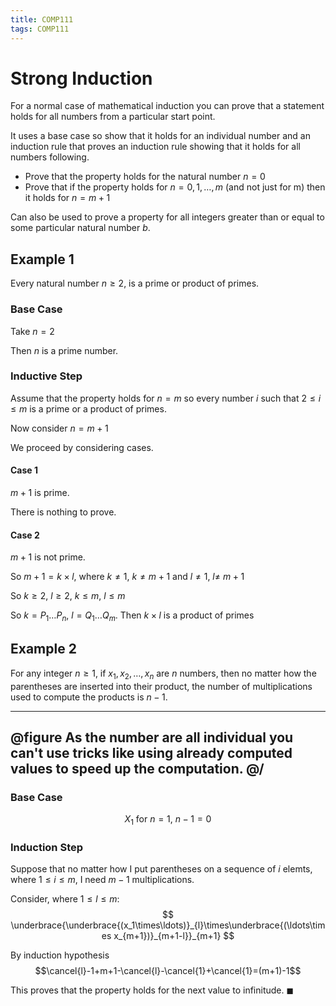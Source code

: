 ```yaml
---
title: COMP111
tags: COMP111
---
```

# Strong Induction
For a normal case of mathematical induction you can prove that a statement holds for all numbers from a particular start point. 

It uses a base case so show that it holds for an individual number and an induction rule that proves an induction rule showing that it holds for all numbers following.

* Prove that the property holds for the natural number $n=0$
* Prove that if the property holds for $n=0,1,\ldots,m$ (and not just for m) then it holds for $n=m+1$

Can also be used to prove a property for all integers greater than or equal to some particular natural number $b$.

## Example 1

Every natural number $n \geq 2$, is a prime or product of primes.

### Base Case
Take $n=2$

Then $n$ is a prime number.

### Inductive Step
Assume that the property holds for $n=m$ so every number $i$ such that $2\leq i\leq m$ is a prime or a product of primes. 

Now consider $n=m+1$

We proceed by considering cases.

#### Case 1
$m+1$ is prime.

There is nothing to prove.

#### Case 2
$m+1$ is not prime.

So $m+1=k\times l$, where $k\neq1,\ k\neq m+1$ and $l\neq 1,\ l\neq\ m+1$

So $k\geq2,\ l\geq2,\ k\leq m,\ l \leq m$

So $k=P_1\ldots P_n,\ l=Q_1\ldots Q_m$. Then $k\times l$ is a product of primes

## Example 2

For any integer $n\geq1$, if $x_1,x_2,\ldots,x_n$ are $n$ numbers, then no matter how the parentheses are inserted into their product, the number of multiplications used to compute the products is $n-1$.

---
@figure
As the number are all individual you can't use tricks like using already computed values to speed up the computation.
@/
---

### Base Case
$$
X_1 \text{ for } n=1,\ n-1=0
$$

### Induction Step
Suppose that no matter how I put parentheses on a sequence of $i$ elemts, where $1\leq i\leq m$, I need $m-1$ multiplications. 

Consider, where $1\leq l \leq m$:
$$
\underbrace{\underbrace{(x_1\times\ldots)}_{l}\times\underbrace{(\ldots\times x_{m+1})}_{m+1-l}}_{m+1}
$$

By induction hypothesis
$$\cancel{l}-1+m+1-\cancel{l}-\cancel{1}+\cancel{1}=(m+1)-1$$

This proves that the property holds for the next value to infinitude. $\blacksquare$